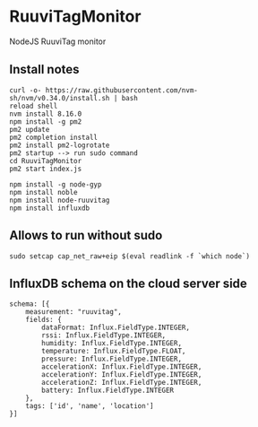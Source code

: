 # RuuviTagMonitor
NodeJS RuuviTag monitor

## Install notes
```
curl -o- https://raw.githubusercontent.com/nvm-sh/nvm/v0.34.0/install.sh | bash
reload shell
nvm install 8.16.0
npm install -g pm2
pm2 update
pm2 completion install
pm2 install pm2-logrotate
pm2 startup --> run sudo command
cd RuuviTagMonitor
pm2 start index.js

npm install -g node-gyp
npm install noble
npm install node-ruuvitag
npm install influxdb
```

## Allows to run without sudo
```sudo setcap cap_net_raw+eip $(eval readlink -f `which node`)```

## InfluxDB schema on the cloud server side
```
schema: [{
    measurement: "ruuvitag",
    fields: {
        dataFormat: Influx.FieldType.INTEGER,
        rssi: Influx.FieldType.INTEGER,
        humidity: Influx.FieldType.INTEGER,
        temperature: Influx.FieldType.FLOAT,
        pressure: Influx.FieldType.INTEGER,
        accelerationX: Influx.FieldType.INTEGER,
        accelerationY: Influx.FieldType.INTEGER,
        accelerationZ: Influx.FieldType.INTEGER,
        battery: Influx.FieldType.INTEGER
    },
    tags: ['id', 'name', 'location']
}]
```
